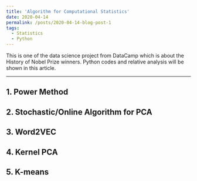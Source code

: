 ```yaml
---
title: 'Algorithm for Computational Statistics'
date: 2020-04-14
permalink: /posts/2020-04-14-blog-post-1
tags:
  - Statistics
  - Python
---
```


This is one of the data science project from DataCamp which is about the History of Nobel Prize winners. Python codes and relative analysis will be shown in this article. 

------

## 1. **Power Method**









## 2. Stochastic/Online Algorithm for PCA







## 3. Word2VEC





## 4. Kernel PCA





## 5. K-means


